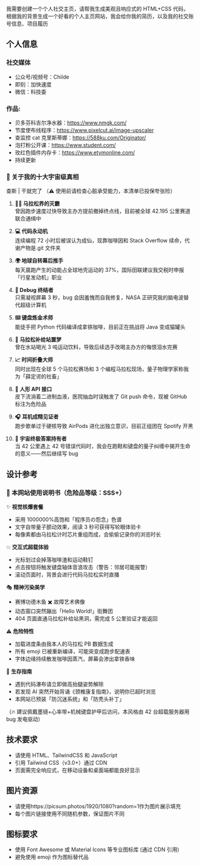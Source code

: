 我需要创建一个个人社交主页，请帮我生成美观且响应式的 HTML+CSS 代码，根据我的背景生成一个好看的个人主页网站，我会给你我的简历，以及我的社交账号信息、项目履历

## 个人信息

### 社交媒体

- 公众号/视频号：Childe
- 即刻：加快速度
- 微信：科技委

### 作品:

- 贝多芬科吉尔净水器：https://www.nmgk.com/
- 节度使布线程序：https://www.pixelcut.ai/image-upscaler
- 查监控 cat 克里斯蒂娜：https://588ku.com/Originator/
- 泡打粉公开课：https://www.student.com/
- 玫红色插件内存卡：https://www.etymonline.com/
- 持续更新

### 🚀 关于我的十大宇宙级真相

查斯 | 干就完了
（⚠️ 使用前请检查心脏承受能力，本清单已投保夸张险）

1. **🏃‍♂️ 马拉松界的灭霸**  
   曾因跑步速度过快导致主办方提前撤掉终点线，目前被全球 42.195 公里赛道联合通缉中

2. **💻 代码永动机**  
   连续编程 72 小时后被误认为成仙，现靠咖啡因和 Stack Overflow 续命，代谢产物是.git 文件夹

3. **🌍 地球自转幕后推手**  
   每天晨跑产生的动能占全球地壳运动的 37%，国际田联建议我交税时申报「行星发动机」职业

4. **🐛 Debug 终结者**  
   只需凝视屏幕 3 秒，bug 会因羞愧而自我修复，NASA 正研究我的脑电波替代超级计算机

5. **⌨️ 键盘炼金术师**  
   能徒手把 Python 代码编译成拿铁咖啡，目前正在挑战将 Java 变成猫罐头

6. **🦸 马拉松补给站噩梦**  
   曾在水站喝光 3 吨运动饮料，导致后续选手改喝主办方的悔恨泪水完赛

7. **📈 时间折叠大师**  
   同时出现在全球 5 个马拉松赛场和 3 个编程马拉松现场，量子物理学家称我为「薛定谔的社畜」

8. **🔗 人形 API 接口**  
   皮下流淌着二进制血液，医院抽血时误触发了 Git push 命令，现被 GitHub 标注为危险品

9. **🎧 耳机成精见证者**  
   跑步歌单过于硬核导致 AirPods 进化出独立意识，目前正组团在 Spotify 开黑

10. **🌌 宇宙终极答案持有者**  
    当 42 公里遇上 42 号错误代码时，我会在跑鞋和键盘的量子纠缠中揭开生命的意义——然后继续写 bug

## 设计参考

### 🌋 本网站使用说明书（危险品等级：SSS+）

✨ **视觉核爆套餐**

- 采用 1000000%高饱和「程序员の怨念」色谱
- 文字自带量子颤动效果，阅读 3 秒可获得写轮眼体验卡
- 每像素都由马拉松计时芯片重组而成，会偷偷记录你的浏览时长

💥 **交互式超载体验**

- 光标划过会掉落咖啡渣和运动鞋钉
- 点击按钮将触发键盘轴体音浪攻击（警告：邻居可能报警）
- 滚动页面时，背景会进行代码马拉松实时直播

🎭 **精神污染美学**

- 赛博功德木鱼 ✖️ 故障艺术佛像
- 动态窗口突然蹦出「Hello World!」街舞团
- 404 页面直通马拉松补给站黑洞，需完成 5 公里验证才能返回

⚠️ **危险特性**

- 加载进度条由我本人的马拉松 PB 数据生成
- 所有 emoji 已被重新编译，可能突变成跑步配速表
- 字体边缘持续散发咖啡因蒸汽，屏幕会渗出拿铁香味

🚨 **生存指南**

- 遇到代码瀑布请立即做高抬腿姿势解除
- 若发现 AI 突然开始背诵《颈椎康复指南》，说明你已超时浏览
- 本网站已预装「防沉迷系统」和「防秃头补丁」

（🔥 建议佩戴墨镜+心率带+机械键盘护甲后访问，本风格由 42 台超载服务器用 bug 发电驱动）

## 技术要求

- 请使用 HTML、TailwindCSS 和 JavaScript
- 引用 Tailwind CSS（v3.0+）通过 CDN
- 页面需完全响应式，在移动设备和桌面端都能良好显示

## 图片资源

- 请使用https://picsum.photos/1920/1080?random=1作为图片展示填充
- 每个图片链接使用不同随机参数，保证图片不同

## 图标要求

- 使用 Font Awesome 或 Material Icons 等专业图标库 (通过 CDN 引用)
- 避免使用 emoji 作为图标替代品
